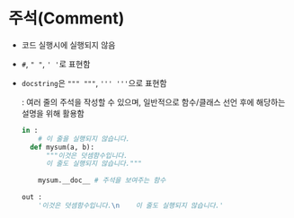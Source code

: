 

# 주석(Comment)

* 코드 실행시에 실행되지 않음

* `#`, `" "`, `' '`로 표현함

* `docstring`은 `""" """`, `''' '''`으로 표현함

  : 여러 줄의 주석을 작성할 수 있으며, 일반적으로 함수/클래스 선언 후에 해당하는 설명을 위해 활용함

  ```python
  in : 
      # 이 줄을 실행되지 않습니다.
  	def mysum(a, b):
      	"""이것은 덧셈함수입니다.
      	이 줄도 실행되지 않습니다."""
          
      mysum.__doc__ # 주석을 보여주는 함수
      
  out : 
      '이것은 덧셈함수입니다.\n    이 줄도 실행되지 않습니다.'
  ```

  

